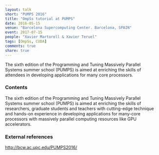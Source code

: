 ```yaml
---
layout: talk
short: "PUMPS 2016"
title: "OmpSs tutorial at PUMPS"
date: 2016-05-15
venue: "Barcelona Supercomputing Center. Barcelona, SPAIN"
event: 2017-07-15
people: "Xavier Martorell & Xavier Teruel"
tags: [OmpSs, CUDA]
comments: true
share: true
---
```


The sixth edition of the Programming and Tuning Massively Parallel Systems
summer school (PUMPS) is aimed at enriching the skills of attendees in
developing applications for many core processors.


### Contents

The sixth edition of the Programming and Tuning Massively Parallel Systems
summer school (PUMPS) is aimed at enriching the skills of researchers, graduate
students and teachers with cutting-edge technique and hands-on experience in
developing applications for many-core processors with massively parallel
computing resources like GPU accelerators.

### External references

<http://bcw.ac.upc.edu/PUMPS2016/>


